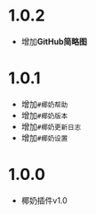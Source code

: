 # 1.0.2

- 增加**GitHub简略图**

# 1.0.1

* 增加`#椰奶帮助`
* 增加`#椰奶版本`
* 增加`#椰奶更新日志`
* 增加`#椰奶设置`
# 1.0.0
* 椰奶插件v1.0
